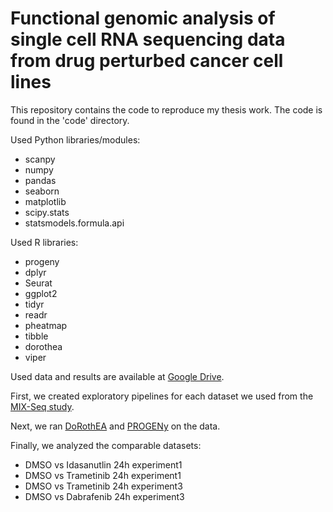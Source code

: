 #  Functional genomic analysis of single cell RNA sequencing data from drug perturbed cancer cell lines

This repository contains the code to reproduce my thesis work. 
The code is found in the 'code' directory.

Used Python libraries/modules: 
* scanpy 
* numpy 
* pandas
* seaborn
* matplotlib
* scipy.stats
* statsmodels.formula.api
 
Used R libraries: 
 * progeny
 * dplyr
 * Seurat
 * ggplot2
 * tidyr
 * readr
 * pheatmap
 * tibble
 * dorothea
 * viper

Used data and results are available at [Google Drive](https://drive.google.com/drive/folders/1dYfibnBtQ88hHNhro6npLke752HZbTgX?usp=sharing).

First, we created exploratory pipelines for each dataset we used from the [MIX-Seq study](https://www.nature.com/articles/s41467-020-17440-w).

Next, we ran [DoRothEA](https://bioconductor.org/packages/release/data/experiment/vignettes/dorothea/inst/doc/single_cell_vignette.html) and [PROGENy](https://www.bioconductor.org/packages/release/bioc/vignettes/progeny/inst/doc/ProgenySingleCell.html) on the data.

Finally, we analyzed the comparable datasets:
 * DMSO vs Idasanutlin 24h experiment1
 * DMSO vs Trametinib 24h experiment1
 * DMSO vs Trametinib 24h experiment3
 * DMSO vs Dabrafenib 24h experiment3

